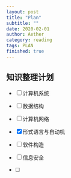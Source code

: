 ```yaml
---
layout: post
title: "Plan"
subtitle: ""
date: 2020-02-01
author: Aether
category: reading
tags: PLAN
finished: true
---
```


## 知识整理计划

- [ ] 计算机系统
- [ ] 数据结构
- [ ] 计算机网络
- [x] 形式语言与自动机
- [ ] 软件构造
- [ ] 信息安全

- [ ] 
